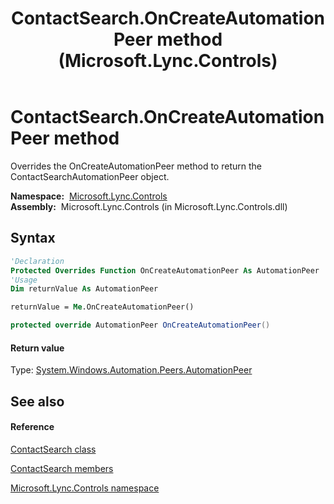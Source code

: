 ﻿---
title: ContactSearch.OnCreateAutomationPeer method  (Microsoft.Lync.Controls)
TOCTitle: 'OnCreateAutomationPeer method '
ms:assetid: M:Microsoft.Lync.Controls.ContactSearch.OnCreateAutomationPeer_DI_3_UC_OCS14MrefLyncWPF
ms:mtpsurl: https://msdn.microsoft.com/en-us/library/microsoft.lync.controls.contactsearch.oncreateautomationpeer_di_3_uc_ocs14mreflyncwpf(v=office.15)
ms:contentKeyID: 48594910
ms.date: 07/28/2014
mtps_version: v=office.15
f1_keywords:
- Microsoft.Lync.Controls.ContactSearch.OnCreateAutomationPeer
dev_langs:
- CSharp
- JScript
- VB
- other
---

# ContactSearch.OnCreateAutomationPeer method

Overrides the OnCreateAutomationPeer method to return the ContactSearchAutomationPeer object.

**Namespace:**  [Microsoft.Lync.Controls](microsoft-lync-controls-namespace_1.md)  
**Assembly:**  Microsoft.Lync.Controls (in Microsoft.Lync.Controls.dll)

## Syntax

``` vb
'Declaration
Protected Overrides Function OnCreateAutomationPeer As AutomationPeer
'Usage
Dim returnValue As AutomationPeer

returnValue = Me.OnCreateAutomationPeer()
```

``` csharp
protected override AutomationPeer OnCreateAutomationPeer()
```

#### Return value

Type: [System.Windows.Automation.Peers.AutomationPeer](http://msdn2.microsoft.com/en-us/library/ms523415)  

## See also

#### Reference

[ContactSearch class](contactsearch-class-microsoft-lync-controls_1.md)

[ContactSearch members](contactsearch-members-microsoft-lync-controls_1.md)

[Microsoft.Lync.Controls namespace](microsoft-lync-controls-namespace_1.md)

